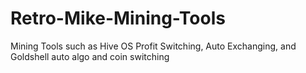 # Retro-Mike-Mining-Tools
Mining Tools such as Hive OS Profit Switching, Auto Exchanging, and Goldshell auto algo and coin switching
